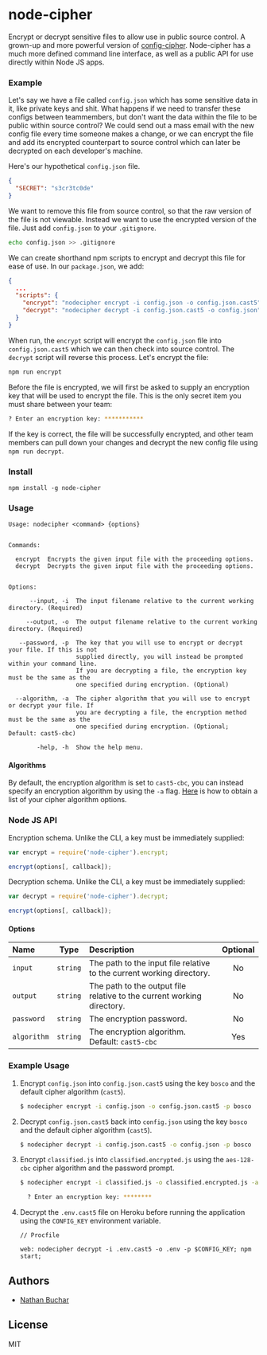 # node-cipher

Encrypt or decrypt sensitive files to allow use in public source control. A grown-up and more powerful version of [config-cipher](https://github.com/nathanbuchar/config-cipher). Node-cipher has a much more defined command line interface, as well as a public API for use directly within Node JS apps.



### Example

Let's say we have a file called `config.json` which has some sensitive data in it, like private keys and shit. What happens if we need to transfer these configs between teammembers, but don't want the data within the file to be public within source control? We could send out a mass email with the new config file every time someone makes a change, or we can encrypt the file and add its encrypted counterpart to source control which can later be decrypted on each developer's machine.

Here's our hypothetical `config.json` file.

```json
{
  "SECRET": "s3cr3tc0de"
}
```

We want to remove this file from source control, so that the raw version of the file is not viewable. Instead we want to use the encrypted version of the file. Just add `config.json` to your `.gitignore`.

```bash
echo config.json >> .gitignore
```

We can create shorthand npm scripts to encrypt and decrypt this file for ease of use. In our `package.json`, we add:

```json
{
  ...
  "scripts": {
    "encrypt": "nodecipher encrypt -i config.json -o config.json.cast5",
    "decrypt": "nodecipher decrypt -i config.json.cast5 -o config.json"
  }
}
```

When run, the `encrypt` script will encrypt the `config.json` file into `config.json.cast5` which we can then check into source control. The `decrypt` script will reverse this process. Let's encrypt the file:

```bash
npm run encrypt
```

Before the file is encrypted, we will first be asked to supply an encryption key that will be used to encrypt the file. This is the only secret item you must share between your team:

```bash
? Enter an encryption key: ***********
```

If the key is correct, the file will be successfully encrypted, and other team members can pull down your changes and decrypt the new config file using `npm run decrypt`.



### Install

```
npm install -g node-cipher
```



### Usage


```
Usage: nodecipher <command> {options}


Commands:

  encrypt  Encrypts the given input file with the proceeding options.
  decrypt  Decrypts the given input file with the proceeding options.


Options:

      --input, -i  The input filename relative to the current working directory. (Required)

     --output, -o  The output filename relative to the current working directory. (Required)

   --password, -p  The key that you will use to encrypt or decrypt your file. If this is not
                   supplied directly, you will instead be prompted within your command line.
                   If you are decrypting a file, the encryption key must be the same as the
                   one specified during encryption. (Optional)

  --algorithm, -a  The cipher algorithm that you will use to encrypt or decrypt your file. If
                   you are decrypting a file, the encryption method must be the same as the
                   one specified during encryption. (Optional; Default: cast5-cbc)

        -help, -h  Show the help menu.
```

#### Algorithms

By default, the encryption algorithm is set to `cast5-cbc`, you can instead specify an encryption algorithm by using the `-a` flag. [Here](https://nodejs.org/api/crypto.html#crypto_crypto_getciphers) is how to obtain a list of your cipher algorithm options.



### Node JS API

Encryption schema. Unlike the CLI, a key must be immediately supplied:

```javascript
var encrypt = require('node-cipher').encrypt;

encrypt(options[, callback]);
```


Decryption schema. Unlike the CLI, a key must be immediately supplied:

```javascript
var decrypt = require('node-cipher').decrypt;

encrypt(options[, callback]);
```

#### Options

|Name|Type|Description|Optional|
|:---|:--:|:----------|:------:|
|`input`|`string`|The path to the input file relative to the current working directory.|No|
|`output`|`string`|The path to the output file relative to the current working directory.|No|
|`password`|`string`|The encryption password.|No|
|`algorithm`|`string`|The encryption algorithm. Default: `cast5-cbc`|Yes|



### Example Usage

1. Encrypt `config.json` into `config.json.cast5` using the key `bosco` and the default cipher algorithm (`cast5`).

    ```bash
    $ nodecipher encrypt -i config.json -o config.json.cast5 -p bosco
    ```

2. Decrypt `config.json.cast5` back into `config.json` using the key `bosco` and the default cipher algorithm (`cast5`).

    ```bash
    $ nodecipher decrypt -i config.json.cast5 -o config.json -p bosco
    ```


3. Encrypt `classified.js` into `classified.encrypted.js` using the `aes-128-cbc` cipher algorithm and the password prompt.

    ```bash
    $ nodecipher encrypt -i classified.js -o classified.encrypted.js -a aes-128-cbc

      ? Enter an encryption key: ********
    ```

4. Decrypt the `.env.cast5` file on Heroku before running the application using the `CONFIG_KEY` environment variable.

    ```
    // Procfile

    web: nodecipher decrypt -i .env.cast5 -o .env -p $CONFIG_KEY; npm start;
    ```



## Authors
* [Nathan Buchar](mailto:hello@nathanbuchar.com)



## License
MIT
